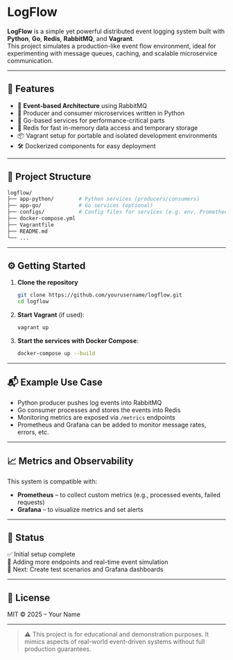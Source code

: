 # LogFlow

**LogFlow** is a simple yet powerful distributed event logging system built with **Python**, **Go**, **Redis**, **RabbitMQ**, and **Vagrant**.  
This project simulates a production-like event flow environment, ideal for experimenting with message queues, caching, and scalable microservice communication.

---

## 🚀 Features

- 🔁 **Event-based Architecture** using RabbitMQ
- 🐍 Producer and consumer microservices written in Python
- 🦫 Go-based services for performance-critical parts
- 🔴 Redis for fast in-memory data access and temporary storage
- 📦 Vagrant setup for portable and isolated development environments
- 🛠️ Dockerized components for easy deployment

---

## 📁 Project Structure

```bash
logflow/
├── app-python/        # Python services (producers/consumers)
├── app-go/            # Go services (optional)
├── configs/           # Config files for services (e.g. env, Prometheus)
├── docker-compose.yml
├── Vagrantfile
├── README.md
└── ...
```

---

## ⚙️ Getting Started

1. **Clone the repository**  
   ```bash
   git clone https://github.com/yourusername/logflow.git
   cd logflow
   ```

2. **Start Vagrant** (if used):  
   ```bash
   vagrant up
   ```

3. **Start the services with Docker Compose**:  
   ```bash
   docker-compose up --build
   ```

---

## 📬 Example Use Case

- Python producer pushes log events into RabbitMQ
- Go consumer processes and stores the events into Redis
- Monitoring metrics are exposed via `/metrics` endpoints
- Prometheus and Grafana can be added to monitor message rates, errors, etc.

---

## 📈 Metrics and Observability

This system is compatible with:
- **Prometheus** – to collect custom metrics (e.g., processed events, failed requests)
- **Grafana** – to visualize metrics and set alerts

---

## 🧪 Status

✅ Initial setup complete  
🔧 Adding more endpoints and real-time event simulation  
🧠 Next: Create test scenarios and Grafana dashboards

---

## 📖 License

MIT © 2025 – Your Name

---

> ⚠️ This project is for educational and demonstration purposes. It mimics aspects of real-world event-driven systems without full production guarantees.
